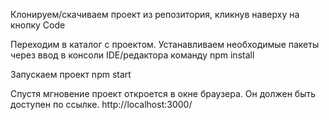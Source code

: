 Клонируем/скачиваем проект из репозитория, кликнув наверху на кнопку Code

Переходим в каталог с проектом.
Устанавливаем необходимые пакеты через ввод в консоли IDE/редактора команду
npm install

Запускаем проект 
npm start

Спустя мгновение проект откроется в окне браузера.
Он должен быть доступен по ссылке.
http://localhost:3000/
